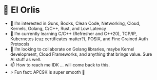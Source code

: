 # 🫡 El Orlis
- 👀 I’m interested in Guns, Books, Clean Code, Networking, Cloud, Kernels, Golang, C/C++, Rust, and Low Latency 
- 🌱 I’m currently learning C/C++ (Refresher and C++20), TCP/IP, Kubernetes (cuz certificates matter?), POSIX, and Fine Grained Auth Protocols
- 💞️ I’m looking to collaborate on Golang libraries, maybe Kernel development, Cloud Frameworks, and anything that brings value. Sure AI stuff as well.
- 📫 How to reach me IDK ... will come back to this.
- ⚡ Fun fact: APC9K is super smooth 🔫 

<!---
ElOrlis/ElOrlis is a ✨ special ✨ repository because its `README.md` (this file) appears on your GitHub profile.
You can click the Preview link to take a look at your changes.
--->
